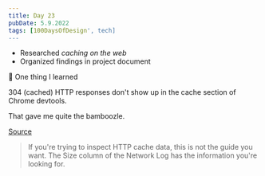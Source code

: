 ```yaml
---
title: Day 23
pubDate: 5.9.2022
tags: [100DaysOfDesign', tech]
---
```


-   Researched _caching on the web_
-   Organized findings in project document

🤔 One thing I learned

304 (cached) HTTP responses don't show up in the cache section of Chrome devtools.

That gave me quite the bamboozle.

[Source](https://developer.chrome.com/docs/devtools/storage/cache/)

> If you're trying to inspect HTTP cache data, this is not the guide you want. The Size column of the Network Log has the information you're looking for.
